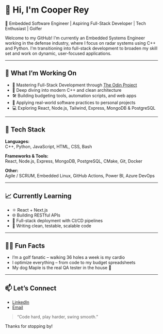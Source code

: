 # 👋 Hi, I'm Cooper Rey

🚀 Embedded Software Engineer | Aspiring Full-Stack Developer | Tech Enthusiast | Golfer

Welcome to my GitHub! I'm currently an Embedded Systems Engineer working in the defense industry, where I focus on radar systems using C++ and Python. I'm transitioning into full-stack development to broaden my skill set and work on dynamic, user-focused applications.

---

## 💼 What I’m Working On

- 🧱 Mastering Full-Stack Development through [The Odin Project](https://www.theodinproject.com)
- 🧠 Deep diving into modern C++ and clean architecture
- 🛠 Building budgeting tools, automation scripts, and web apps
- 🎯 Applying real-world software practices to personal projects
- 💻 Exploring React, Node.js, Tailwind, Express, MongoDB & PostgreSQL

---

## 🧰 Tech Stack

**Languages:**  
C++, Python, JavaScript, HTML, CSS, Bash

**Frameworks & Tools:**  
React, Node.js, Express, MongoDB, PostgreSQL, CMake, Git, Docker

**Other:**  
Agile / SCRUM, Embedded Linux, GitHub Actions, Power BI, Azure DevOps

---

## 📈 Currently Learning

- ⚛️ React + Next.js  
- 🌐 Building RESTful APIs  
- 🔐 Full-stack deployment with CI/CD pipelines  
- 🧪 Writing clean, testable, scalable code

---

## 🏌️‍♂️ Fun Facts

- I’m a golf fanatic – walking 36 holes a week is my cardio
- I optimize everything – from code to my budget spreadsheets
- My dog Maple is the real QA tester in the house 🐶

---

## 📫 Let’s Connect

- [LinkedIn](https://www.linkedin.com/in/cooper-rey/)  
- [Email](mailto:rey.m.cooper@gmail.com)

> “Code hard, play harder, swing smooth.”

Thanks for stopping by!
